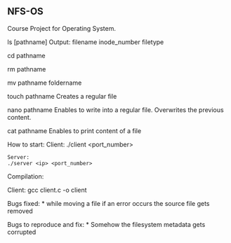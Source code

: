 NFS-OS
------

Course Project for Operating System.

ls [pathname]
    Output: filename inode_number filetype

cd pathname

rm pathname

mv pathname foldername

touch pathname
    Creates a regular file

nano pathname
    Enables to write into a regular file.
    Overwrites the previous content.

cat pathname
    Enables to print content of a file

How to start:
    Client:
    ./client <ip> <port_number>

    Server:
    ./server <ip> <port_number>


Compilation:

Client:
    gcc client.c -o client


Bugs fixed:
    * while moving a file if an error occurs the source file gets removed
    
Bugs to reproduce and fix:
    * Somehow the filesystem metadata gets corrupted
